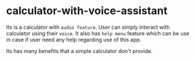 # calculator-with-voice-assistant

Its is a calculator with `audio feature`. User can simply interact with calculator using their `voice`. It also has `help menu` feature which can be use in case if user need any help regarding use of this app.

Its has many benefits that a simple calculator don't provide.
